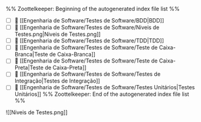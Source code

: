 %% Zoottelkeeper: Beginning of the autogenerated index file list  %%
- [ ] 📄 [[Engenharia de Software/Testes de Software/BDD|BDD]]
- [ ] 📄 [[Engenharia de Software/Testes de Software/Niveis de Testes.png|Niveis de Testes.png]]
- [ ] 📄 [[Engenharia de Software/Testes de Software/TDD|TDD]]
- [ ] 📄 [[Engenharia de Software/Testes de Software/Teste de Caixa-Branca|Teste de Caixa-Branca]]
- [ ] 📄 [[Engenharia de Software/Testes de Software/Teste de Caixa-Preta|Teste de Caixa-Preta]]
- [ ] 📄 [[Engenharia de Software/Testes de Software/Testes de Integração|Testes de Integração]]
- [ ] 📄 [[Engenharia de Software/Testes de Software/Testes Unitários|Testes Unitários]]
%% Zoottelkeeper: End of the autogenerated index file list  %%

![[Niveis de Testes.png]]

